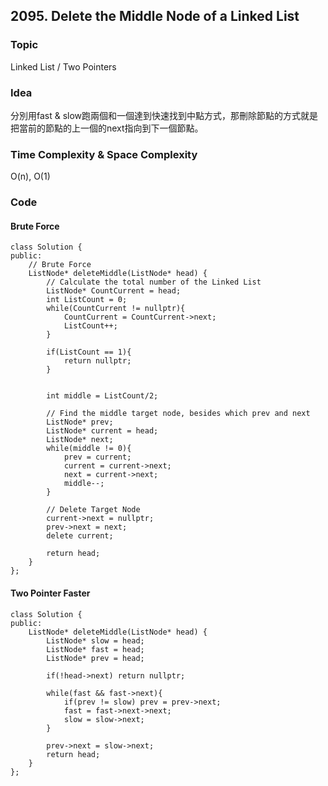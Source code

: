 ## 2095. Delete the Middle Node of a Linked List

### Topic
Linked List / Two Pointers

### Idea
分別用fast & slow跑兩個和一個達到快速找到中點方式，那刪除節點的方式就是把當前的節點的上一個的next指向到下一個節點。

### Time Complexity & Space Complexity
O(n), O(1)

### Code

#### Brute Force
```
class Solution {
public:
    // Brute Force
    ListNode* deleteMiddle(ListNode* head) {
        // Calculate the total number of the Linked List
        ListNode* CountCurrent = head;
        int ListCount = 0;
        while(CountCurrent != nullptr){
            CountCurrent = CountCurrent->next;
            ListCount++;
        }

        if(ListCount == 1){
            return nullptr;
        }


        int middle = ListCount/2;

        // Find the middle target node, besides which prev and next
        ListNode* prev;
        ListNode* current = head;
        ListNode* next;
        while(middle != 0){
            prev = current;
            current = current->next;
            next = current->next;
            middle--;
        }

        // Delete Target Node
        current->next = nullptr;
        prev->next = next;
        delete current;

        return head;
    }
};
```

#### Two Pointer Faster
``` 
class Solution {
public:
    ListNode* deleteMiddle(ListNode* head) {
        ListNode* slow = head;
        ListNode* fast = head;
        ListNode* prev = head;

        if(!head->next) return nullptr;

        while(fast && fast->next){
            if(prev != slow) prev = prev->next;
            fast = fast->next->next;
            slow = slow->next;
        }

        prev->next = slow->next;
        return head;
    }
};
```

